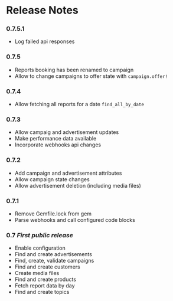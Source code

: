 Release Notes
=============

### 0.7.5.1

* Log failed api responses

### 0.7.5

* Reports booking has been renamed to campaign
* Allow to change campaigns to offer state with ```campaign.offer!```

### 0.7.4

* Allow fetching all reports for a date ```find_all_by_date```

### 0.7.3

* Allow campaig and advertisement updates
* Make performance data available
* Incorporate webhooks api changes

### 0.7.2

* Add campaign and advertisement attributes
* Allow campaign state changes
* Allow advertisement deletion (including media files)

### 0.7.1

* Remove Gemfile.lock from gem
* Parse webhooks and call configured code blocks

### 0.7 _First public release_

* Enable configuration
* Find and create advertisements
* Find, create, validate campaigns
* Find and create customers
* Create media files
* Find and create products
* Fetch report data by day
* Find and create topics